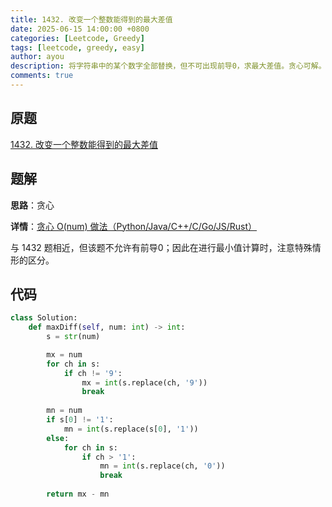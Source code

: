 ```yaml
---
title: 1432. 改变一个整数能得到的最大差值
date: 2025-06-15 14:00:00 +0800
categories: [Leetcode, Greedy]
tags: [leetcode, greedy, easy]
author: ayou
description: 将字符串中的某个数字全部替换，但不可出现前导0，求最大差值。贪心可解。
comments: true
---
```


## 原题
[1432. 改变一个整数能得到的最大差值](https://leetcode.cn/problems/max-difference-you-can-get-from-changing-an-integer/description/)

## 题解
**思路**：贪心

**详情**：[贪心 O(num) 做法（Python/Java/C++/C/Go/JS/Rust）](https://leetcode.cn/problems/max-difference-you-can-get-from-changing-an-integer/solutions/3690149/tan-xin-pythonjavaccgojsrust-by-endlessc-k8iw)

与 1432 题相近，但该题不允许有前导0；因此在进行最小值计算时，注意特殊情形的区分。

## 代码
```python
class Solution:
    def maxDiff(self, num: int) -> int:
        s = str(num)

        mx = num
        for ch in s:
            if ch != '9':
                mx = int(s.replace(ch, '9'))
                break
        
        mn = num
        if s[0] != '1':
            mn = int(s.replace(s[0], '1'))
        else:
            for ch in s:
                if ch > '1':
                    mn = int(s.replace(ch, '0'))
                    break
        
        return mx - mn
```
